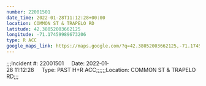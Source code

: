 ```yaml
---
number: 22001501
date_time: 2022-01-28T11:12:28+00:00
location: COMMON ST & TRAPELO RD
latitude: 42.38052003662125
longitude: -71.17459989673206
type: R ACC
google_maps_link: https://maps.google.com/?q=42.38052003662125,-71.17459989673206
---
```


;;;Incident #: 22001501     Date: 2022‐01‐28 11:12:28     Type: PAST H+R ACC;;;;;;Location: COMMON ST & TRAPELO RD;;;
